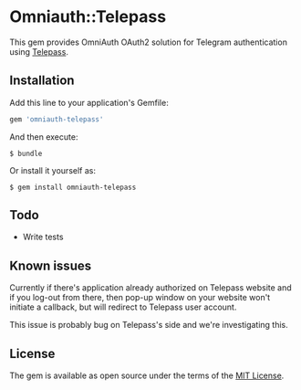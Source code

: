 # Omniauth::Telepass

This gem provides OmniAuth OAuth2 solution for Telegram authentication using [Telepass](https://telepass.io). 

## Installation

Add this line to your application's Gemfile:

```ruby
gem 'omniauth-telepass'
```

And then execute:

    $ bundle

Or install it yourself as:

    $ gem install omniauth-telepass

## Todo

* Write tests

## Known issues

Currently if there's application already authorized on Telepass website and if you log-out from there,
then pop-up window on your website won't initiate a callback, but will redirect to Telepass user account.

This issue is probably bug on Telepass's side and we're investigating this.

## License

The gem is available as open source under the terms of the [MIT License](https://opensource.org/licenses/MIT).